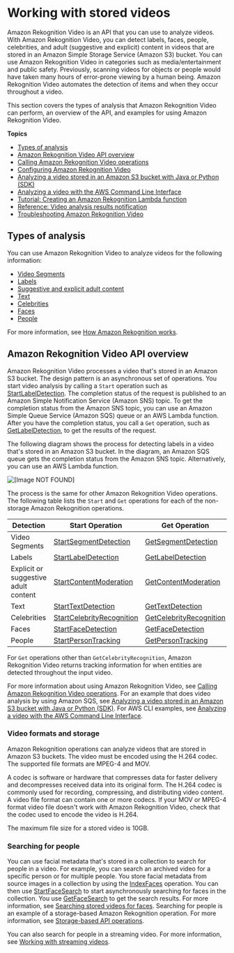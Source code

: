 # Working with stored videos<a name="video"></a>

Amazon Rekognition Video is an API that you can use to analyze videos\. With Amazon Rekognition Video, you can detect labels, faces, people, celebrities, and adult \(suggestive and explicit\) content in videos that are stored in an Amazon Simple Storage Service \(Amazon S3\) bucket\. You can use Amazon Rekognition Video in categories such as media/entertainment and public safety\. Previously, scanning videos for objects or people would have taken many hours of error\-prone viewing by a human being\. Amazon Rekognition Video automates the detection of items and when they occur throughout a video\.

This section covers the types of analysis that Amazon Rekognition Video can perform, an overview of the API, and examples for using Amazon Rekognition Video\.

**Topics**
+ [Types of analysis](#video-recognition-types)
+ [Amazon Rekognition Video API overview](#video-api-overview)
+ [Calling Amazon Rekognition Video operations](api-video.md)
+ [Configuring Amazon Rekognition Video](api-video-roles.md)
+ [Analyzing a video stored in an Amazon S3 bucket with Java or Python \(SDK\)](video-analyzing-with-sqs.md)
+ [Analyzing a video with the AWS Command Line Interface](video-cli-commands.md)
+ [Tutorial: Creating an Amazon Rekognition Lambda function](stored-video-lambda.md)
+ [Reference: Video analysis results notification](video-notification-payload.md)
+ [Troubleshooting Amazon Rekognition Video](video-troubleshooting.md)

## Types of analysis<a name="video-recognition-types"></a>

You can use Amazon Rekognition Video to analyze videos for the following information:
+ [Video Segments](segments.md)
+ [Labels](labels.md)
+ [Suggestive and explicit adult content](moderation.md)
+ [Text](text-detection.md)
+ [Celebrities](celebrities.md)
+ [Faces](faces.md)
+ [People](persons.md)

For more information, see [How Amazon Rekognition works](how-it-works.md)\.

## Amazon Rekognition Video API overview<a name="video-api-overview"></a>

Amazon Rekognition Video processes a video that's stored in an Amazon S3 bucket\. The design pattern is an asynchronous set of operations\. You start video analysis by calling a `Start` operation such as [StartLabelDetection](API_StartLabelDetection.md)\. The completion status of the request is published to an Amazon Simple Notification Service \(Amazon SNS\) topic\. To get the completion status from the Amazon SNS topic, you can use an Amazon Simple Queue Service \(Amazon SQS\) queue or an AWS Lambda function\. After you have the completion status, you call a `Get` operation, such as [GetLabelDetection](API_GetLabelDetection.md), to get the results of the request\. 

The following diagram shows the process for detecting labels in a video that's stored in an Amazon S3 bucket\. In the diagram, an Amazon SQS queue gets the completion status from the Amazon SNS topic\. Alternatively, you can use an AWS Lambda function\. 

![\[Image NOT FOUND\]](http://docs.aws.amazon.com/rekognition/latest/dg/images/VideoRekognition.png)

The process is the same for other Amazon Rekognition Video operations\. The following table lists the `Start` and `Get` operations for each of the non\-storage Amazon Rekognition operations\.


| Detection | Start Operation | Get Operation | 
| --- | --- | --- | 
|  Video Segments  |  [StartSegmentDetection](API_StartSegmentDetection.md)  |  [GetSegmentDetection](API_GetSegmentDetection.md)  | 
|  Labels  |  [StartLabelDetection](API_StartLabelDetection.md)  |  [GetLabelDetection](API_GetLabelDetection.md)  | 
|  Explicit or suggestive adult content  |  [StartContentModeration](API_StartContentModeration.md)  |  [GetContentModeration](API_GetContentModeration.md)  | 
|  Text  |  [StartTextDetection](API_StartTextDetection.md)  |  [GetTextDetection](API_GetTextDetection.md)  | 
|  Celebrities  |  [StartCelebrityRecognition](API_StartCelebrityRecognition.md)  |  [GetCelebrityRecognition](API_GetCelebrityRecognition.md)  | 
|  Faces  |  [StartFaceDetection](API_StartFaceDetection.md)  |  [GetFaceDetection](API_GetFaceDetection.md)  | 
|  People  |  [StartPersonTracking](API_StartPersonTracking.md)  |  [GetPersonTracking](API_GetPersonTracking.md)  | 

For `Get` operations other than `GetCelebrityRecognition`, Amazon Rekognition Video returns tracking information for when entities are detected throughout the input video\. 

For more information about using Amazon Rekognition Video, see [Calling Amazon Rekognition Video operations](api-video.md)\. For an example that does video analysis by using Amazon SQS, see [Analyzing a video stored in an Amazon S3 bucket with Java or Python \(SDK\)](video-analyzing-with-sqs.md)\. For AWS CLI examples, see [Analyzing a video with the AWS Command Line Interface](video-cli-commands.md)\.

### Video formats and storage<a name="video-storage-formats"></a>

Amazon Rekognition operations can analyze videos that are stored in Amazon S3 buckets\. The video must be encoded using the H\.264 codec\. The supported file formats are MPEG\-4 and MOV\. 

A codec is software or hardware that compresses data for faster delivery and decompresses received data into its original form\. The H\.264 codec is commonly used for recording, compressing, and distributing video content\. A video file format can contain one or more codecs\. If your MOV or MPEG\-4 format video file doesn't work with Amazon Rekognition Video, check that the codec used to encode the video is H\.264\.

The maximum file size for a stored video is 10GB\.

### Searching for people<a name="video-searching-persons-overview"></a>

You can use facial metadata that's stored in a collection to search for people in a video\. For example, you can search an archived video for a specific person or for multiple people\. You store facial metadata from source images in a collection by using the [IndexFaces](API_IndexFaces.md) operation\. You can then use [StartFaceSearch](API_StartFaceSearch.md) to start asynchronously searching for faces in the collection\. You use [GetFaceSearch](API_GetFaceSearch.md) to get the search results\. For more information, see [ Searching stored videos for faces](procedure-person-search-videos.md)\. Searching for people is an example of a storage\-based Amazon Rekognition operation\. For more information, see [Storage\-based API operations](how-it-works-storage-non-storage.md#how-it-works-storage-based)\.

You can also search for people in a streaming video\. For more information, see [Working with streaming videos](streaming-video.md)\.